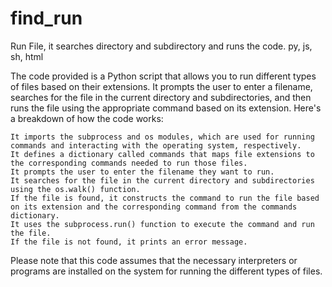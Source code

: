 # find_run
Run File, it searches directory and subdirectory and runs the code. py, js, sh, html

The code  provided is a Python script that allows you to run different types of files based on their extensions. It prompts the user to enter a filename, searches for the file in the current directory and subdirectories, and then runs the file using the appropriate command based on its extension.
Here's a breakdown of how the code works:

    It imports the subprocess and os modules, which are used for running commands and interacting with the operating system, respectively.
    It defines a dictionary called commands that maps file extensions to the corresponding commands needed to run those files.
    It prompts the user to enter the filename they want to run.
    It searches for the file in the current directory and subdirectories using the os.walk() function.
    If the file is found, it constructs the command to run the file based on its extension and the corresponding command from the commands dictionary.
    It uses the subprocess.run() function to execute the command and run the file.
    If the file is not found, it prints an error message.

Please note that this code assumes that the necessary interpreters or programs are installed on the system for running the different types of files.
